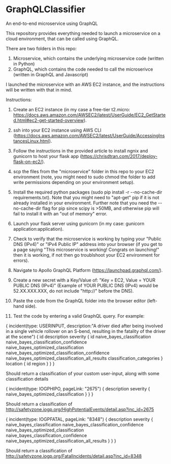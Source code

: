 # GraphQLClassifier
An end-to-end microservice using GraphQL

This repository provides everything needed to launch a microservice on a cloud environment, that can be called using GraphQL. 

There are two folders in this repo:

1) Microservice, which contains the underlying microservice code (written in Python)
2) GraphQL, which contains the code needed to call the microserivce (written in GraphQL and Javascript)

I launched the microservice with an AWS EC2 instance, and the instructions will be written with that in mind.

Instructions:

1) Create an EC2 instance (in my case a free-tier t2.micro: https://docs.aws.amazon.com/AWSEC2/latest/UserGuide/EC2_GetStarted.html#ec2-get-started-overview).

2) ssh into your EC2 instance using AWS CLI (https://docs.aws.amazon.com/AWSEC2/latest/UserGuide/AccessingInstancesLinux.html).

3) Follow the instructions in the provided article to install ngnix and gunicorn to host your flask app (https://chrisdtran.com/2017/deploy-flask-on-ec2/).

4) scp the files from the "microservice" folder in this repo to your EC2 environment (note, you might need to sudo chmod the folder to add write permissions depending on your environment setup).

5) Install the required python packages (sudo pip install -r --no-cache-dir requirements.txt). Note that you might need to "apt-get" pip if it is not already installed in your environment. Further note that you need the --no-cache-dir flag for pip since scipy is >50MB, and otherwise pip will fail to install it with an "out of memory" error.

6) Launch your flask server using gunicorn (in my case: gunicorn application:application).

7) Check to verify that the microservice is working by typing your "Public DNS (IPv4)" or "IPv4 Public IP" address into your browser (if you get to a page saying "This microservice is working! Congrats on launching!" then it is working, if not then go troublshoot your EC2 environment for errors).

8) Navigate to Apollo GraphQL Platform (https://launchpad.graphql.com/).

9) Create a new secret with a Key/Value of: "Key = EC2, Value = YOUR PUBLIC DNS (IPv4)" (Example of YOUR PUBLIC DNS (IPv4) would be 52.XX.XXX.XXX, do not include "http://" before the DNS).

10) Paste the code from the GraphQL folder into the browser editor (left-hand side).

11) Test the code by entering a valid GraphQL query. For example:


{
  incident(type: USERINPUT, description:"A driver died after being involved in a single vehicle rollover on an S-bend, resulting in the fatality of the driver at the scene") {
    id
    description
    severity {
      id
      naive_bayes_classification
      naive_bayes_classification_confidence
      naive_bayes_optimized_classification
      naive_bayes_optimized_classification_confidence
      naive_bayes_optimized_classification_all_results
      classification_categories
    }
    location {
      id
      region
    }
  }
}

Should return a classification of your custom user-input, along with some classification details

{
  incident(type: IOGPHIPO, pageLink: "2675") {
    description
    severity {
      naive_bayes_optimized_classification
    }
  }
}

Should return a classification of http://safetyzone.iogp.org/HighPotentialEvents/detail.asp?inc_id=2675

{
  incident(type: IOGPFATAL, pageLink: "8348") {
    description
    severity {
			naive_bayes_classification
      naive_bayes_classification_confidence
      naive_bayes_optimized_classification
      naive_bayes_classification_confidence
      naive_bayes_optimized_classification_all_results
    }
  }
}

Should return a classification of http://safetyzone.iogp.org/FatalIncidents/detail.asp?inc_id=8348
